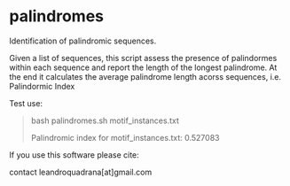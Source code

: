 # palindromes
Identification of palindromic sequences.

Given a list of sequences, this script assess the presence of palindormes within each sequence and report the length of the longest palindrome. At the end it calculates the average palindrome length acorss sequences, i.e. Palindormic Index

Test use:

>bash palindromes.sh motif_instances.txt
>
>Palindromic index for motif_instances.txt: 0.527083


If you use this software please cite:

contact leandroquadrana[at]gmail.com
